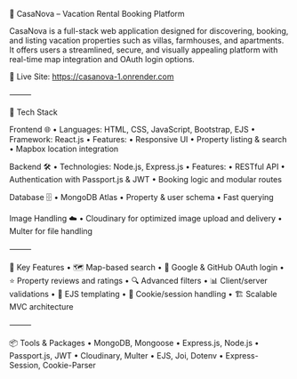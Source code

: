 🏡 CasaNova – Vacation Rental Booking Platform

CasaNova is a full-stack web application designed for discovering, booking, and listing vacation properties such as villas, farmhouses, and apartments. It offers users a streamlined, secure, and visually appealing platform with real-time map integration and OAuth login options.

🔗 Live Site: https://casanova-1.onrender.com

⸻

🚀 Tech Stack

Frontend 🌐
	•	Languages: HTML, CSS, JavaScript, Bootstrap, EJS
	•	Framework: React.js
	•	Features:
	•	Responsive UI
	•	Property listing & search
	•	Mapbox location integration

Backend 🛠️
	•	Technologies: Node.js, Express.js
	•	Features:
	•	RESTful API
	•	Authentication with Passport.js & JWT
	•	Booking logic and modular routes

Database 🗄️
	•	MongoDB Atlas
	•	Property & user schema
	•	Fast querying

Image Handling ☁️
	•	Cloudinary for optimized image upload and delivery
	•	Multer for file handling

⸻

🌟 Key Features
	•	🗺️ Map-based search
	•	🔐 Google & GitHub OAuth login
	•	⭐ Property reviews and ratings
	•	🔍 Advanced filters
	•	📊 Client/server validations
	•	🎨 EJS templating
	•	🍪 Cookie/session handling
	•	🏗️ Scalable MVC architecture

⸻

📦 Tools & Packages
	•	MongoDB, Mongoose
	•	Express.js, Node.js
	•	Passport.js, JWT
	•	Cloudinary, Multer
	•	EJS, Joi, Dotenv
	•	Express-Session, Cookie-Parser

